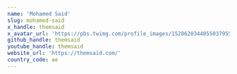 ```yaml
---
name: 'Mohamed Said'
slug: mohamed-said
x_handle: themsaid
x_avatar_url: 'https://pbs.twimg.com/profile_images/1528620344055037955/oJY73Gp9_200x200.jpg'
github_handle: themsaid
youtube_handle: themsaid
website_url: 'https://themsaid.com/'
country_code: ae
---
```

